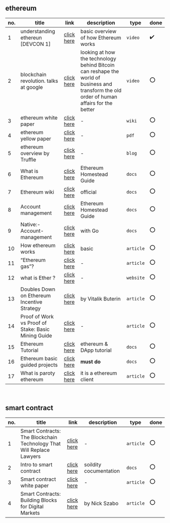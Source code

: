 ## ethereum

no. | title | link | description | type | done
--- | ----- | ---- | ----------- | ---- | ----
1 | understanding ethereun [DEVCON 1] | [click here](https://youtu.be/gjwr-7PgpN8) | basic overview of how Ethereum works | `video` | :heavy_check_mark:
2 | blockchain revolution. talks at google | [click here](https://youtu.be/3PdO7zVqOwc) | looking at how the technology behind Bitcoin can reshape the world of business and transform the old order of human affairs for the better | `video` | :o:
3 | ethereum white paper | [click here](https://github.com/ethereum/wiki/wiki/White-Paper) | - | `wiki` | :o:
4 | ethereum yellow paper | [click here](https://ethereum.github.io/yellowpaper/paper.pdf) | - | `pdf` | :o:
5 | ethereum overview by Truffle | [click here](https://truffleframework.com/tutorials/ethereum-overview) | - | `blog` | :o:
6 | What is Ethereum | [click here](http://ethdocs.org/en/latest/introduction/what-is-ethereum.html) | Ethereum Homestead Guide | `docs` | :o:
7 | Ethereum wiki | [click here](https://github.com/ethereum/wiki/wiki) | official | `docs` | :o:
8 | Account management | [click here](http://ethdocs.org/en/latest/account-management.html) | Ethereum Homestead Guide | `docs` | :o:
9 | Native:-Account-management | [click here](https://github.com/ethereum/go-ethereum/wiki/Native:-Account-management) | with Go | `docs` | :o:
10 | How ethereum works | [click here](https://www.coindesk.com/information/how-ethereum-works) | basic | `article` | :o:
11 | “Ethereum gas”? | [click here](https://ethereum.stackexchange.com/questions/3/what-is-meant-by-the-term-gas) | - | `article` | :o:
12 | what is Ether ? | [click here](https://www.ethereum.org/ether) | - | `website` | :o:
13 | Doubles Down on Ethereum Incentive Strategy | [click here](https://www.coindesk.com/vitalik-buterin-doubles-ethereum-incentive-strategy) | by Vitalik Buterin | `article` | :o:
14 | Proof of Work vs Proof of Stake: Basic Mining Guide | [click here](https://blockgeeks.com/guides/proof-of-work-vs-proof-of-stake/) | - | `article` | :o:
15 | Ethereum Tutorial | [click here](https://ethereumdev.io/) | ethereum & DApp tutorial | `docs` | :o:
16 | Ethereum basic guided projects | [click here](https://www.ethereum.org/greeter) | **must do** | `docs` | :o:
17 | What is paroty ethereum | [click here](https://wiki.parity.io/Parity-Ethereum) | it is a ethereum client | `article` | :o:
<br/>

## smart contract

no. | title | link | description | type | done
--- | ----- | ---- | ----------- | ---- | ----
1 | Smart Contracts: The Blockchain Technology That Will Replace Lawyers | [click here](https://blockgeeks.com/guides/smart-contracts/) | - | `article` | :o:
2 | Intro to smart contract | [click here](https://solidity.readthedocs.io/en/develop/introduction-to-smart-contracts.html) | soildity cocumentation | `docs` | :o:
3 | Smart contract white paper | [click here](https://github.com/ethereum/wiki/wiki/White-Paper) | - | `article` | :o:
4 | Smart Contracts: Building Blocks for Digital Markets | [click here](www.fon.hum.uva.nl/rob/Courses/InformationInSpeech/CDROM/Literature/LOTwinterschool2006/szabo.best.vwh.net/smart_contracts_2.html) | by Nick Szabo | `article` | :o:
